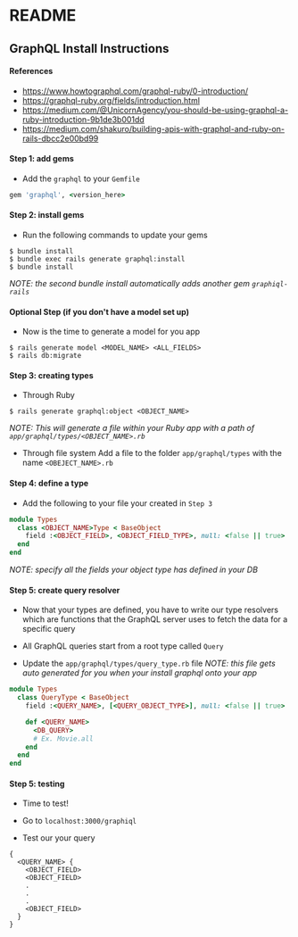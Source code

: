 # README

## GraphQL Install Instructions

#### References
- https://www.howtographql.com/graphql-ruby/0-introduction/
- https://graphql-ruby.org/fields/introduction.html
- https://medium.com/@UnicornAgency/you-should-be-using-graphql-a-ruby-introduction-9b1de3b001dd
- https://medium.com/shakuro/building-apis-with-graphql-and-ruby-on-rails-dbcc2e00bd99

#### Step 1: add gems
- Add the `graphql` to your  `Gemfile`
```ruby
gem 'graphql', <version_here>
```

#### Step 2: install gems
- Run the following commands to update your gems
```shell
$ bundle install
$ bundle exec rails generate graphql:install
$ bundle install
```
*NOTE: the second bundle install automatically adds another gem  `graphiql-rails`*

#### Optional Step (if you don't have a model set up)
- Now is the time to generate a model for you app
```shell
$ rails generate model <MODEL_NAME> <ALL_FIELDS>
$ rails db:migrate
```

#### Step 3: creating types
- Through Ruby
```shell
$ rails generate graphql:object <OBJECT_NAME>
```
*NOTE: This will generate a file within your Ruby app with a path of `app/graphql/types/<OBJECT_NAME>.rb`*

- Through file system
Add a file to the folder `app/graphql/types` with the name `<OBEJECT_NAME>.rb`

#### Step 4: define a type
- Add the following to your file your created in `Step 3`
```ruby
module Types
  class <OBJECT_NAME>Type < BaseObject
    field :<OBJECT_FIELD>, <OBJECT_FIELD_TYPE>, null: <false || true>
  end
end
```
*NOTE: specify all the fields your object type has defined in your DB*

#### Step 5: create query resolver
- Now that your types are defined, you have to write our type resolvers which are functions that the GraphQL server uses to fetch the data for a specific query

- All GraphQL queries start from a root type called  `Query`

- Update the `app/graphql/types/query_type.rb` file
*NOTE: this file gets auto generated for you when your install graphql onto your app*
```ruby
module Types
  class QueryType < BaseObject
    field :<QUERY_NAME>, [<QUERY_OBJECT_TYPE>], null: <false || true>

    def <QUERY_NAME>
      <DB_QUERY>
      # Ex. Movie.all
    end
  end
end
```

#### Step 5: testing
- Time to test!

- Go to `localhost:3000/graphiql`

- Test our your query
```text
{
  <QUERY_NAME> {
    <OBJECT_FIELD>
    <OBJECT_FIELD>
    .
    .
    .
    <OBJECT_FIELD>
  }
}
```
